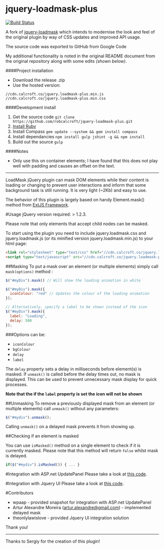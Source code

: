 # jquery-loadmask-plus

[![Build Status](https://travis-ci.org/robcalcroft/jquery-loadmask-plus.svg?branch=master)](https://travis-ci.org/robcalcroft/jquery-loadmask-plus)

A fork of [jquery-loadmask](https://code.google.com/p/jquery-loadmask/) which intends to modernise the look and feel of the original plugin by way of CSS updates and improved API usage.

The source code was exported to GitHub from Google Code

My additional functionality is noted in the original README document from the original repository along with some edits *(shown below)*.

####Project installation
- Download the release .zip
- Use the hosted version:
```
//cdn.calcroft.co/jquery.loadmask-plus.min.js
//cdn.calcroft.co/jquery.loadmask-plus.min.css
```

####Development install
1. Get the source code `git clone https://github.com/robcalcroft/jquery-loadmask-plus.git`
2. [Install Ruby](https://www.ruby-lang.org/en/downloads/)
3. Install Compass `gem update --system && gem install compass`
4. Install dependancies `npm install gulp jshint -g && npm install`
5. Build out the source `gulp`

####Notes
- Only use this on container elements; I have found that this does not play well with padding and causes an offset on the text.


---

LoadMask jQuery plugin can mask DOM elements while their content is loading or changing to prevent user interactions and inform that some background task is still running. It is very light (~2Kb) and easy to use.

The behavior of this plugin is largely based on handy Element.mask() method from [ExtJS Framework](http://extjs.com/deploy/dev/examples/form/xml-form.html).

#Usage
jQuery version required: > 1.2.3.

Please note that only elements that accept child nodes can be masked.

To start using the plugin you need to include jquery.loadmask.css and jquery.loadmask.js (or its minified version jquery.loadmask.min.js) to your html page:

```html
<link rel="stylesheet" type="text/css" href="//cdn.calcroft.co/jquery.loadmask-plus.min.css" />
<script type="text/javascript" src="//cdn.calcroft.co/jquery.loadmask-plus.min.js"></script>
```

##Masking
To put a mask over an element (or multiple elements) simply call `mask(options)` method :

```javascript
$("#myDiv").mask() // Will show the loading animation in white

$("#myDiv").mask({
  iconColour: "red" // Updates the colour of the loading animation
});

// Alternatively, specify a label to be shown instead of the icon
$("#myDiv").mask({
  label: "Loading",
  delay: 500
});
```

###Options can be:
- `iconColour`
- `bgColour`
- `delay`
- `label`

The `delay` property sets a delay in milliseconds before element(s) is masked. If `unmask()` is called before the delay times out, no mask is displayed. This can be used to prevent unnecessary mask display for quick processes.

**Note that the if the `label` property is set the icon will not be shown**

##Unmasking
To remove a previously displayed mask from an element (or multiple elements) call `unmask()` without any parameters:

```javascript
$("#mydiv").unmask();
```

Calling `unmask()` on a delayed mask prevents it from showing up.

##Checking if an element is masked

You can use `isMasked()` method on a single element to check if it is currently masked. Please note that this method will return `false` whilst mask is delayed.

```javascript
if($("#mydiv").isMasked()) { ... }
```

#Integration with ASP.net UpdatePanel
Please take a look at [this code](http://plugins.jquery.com/node/10817).

#Integration with Jquery UI
Please take a look at [this code](http://code.google.com/p/jquery-loadmask/issues/detail?id=4&can=1).

#Contributors
 - wpaap - provided snapshot for integration with ASP.net UpdatePanel
 - Artur Alexandre Moreira (artur.alexandre@gmail.com) - implemented delayed mask
 - theonlylawislove - provided Jquery UI integration solution

Thank you!

---

Thanks to Sergiy for the creation of this plugin!
